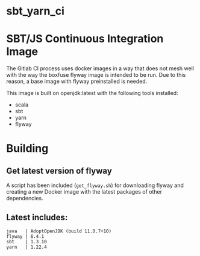 # sbt_yarn_ci

SBT/JS Continuous Integration Image
===================================

The Gitlab CI process uses docker images in a way that does not mesh
well with the way the boxfuse flyway image is intended to be run.
Due to this reason, a base image with flyway preinstalled is needed.

This image is built on openjdk:latest with the following tools installed:

  * scala
  * sbt
  * yarn
  * flyway

# Building

## Get latest version of flyway

A script has been included (`get_flyway.sh`) for downloading flyway and creating
a new Docker image with the latest packages of other dependencies.

Latest includes:
----------------

    java   | AdoptOpenJDK (build 11.0.7+10)
    flyway | 6.4.1
    sbt    | 1.3.10
    yarn   | 1.22.4
